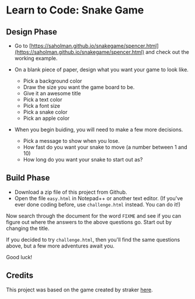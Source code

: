 # Learn to Code: Snake Game

## Design Phase

* Go to [https://saholman.github.io/snakegame/spencer.html](https://saholman.github.io/snakegame/spencer.html) and check out the working example.
* On a blank piece of paper, design what you want your game to look like.
	* Pick a background color
	* Draw the size you want the game board to be.
	* Give it an awesome title
	* Pick a text color
	* Pick a font size
	* Pick a snake color
	* Pick an apple color

* When you begin buiding, you will need to make a few more decisions.
	* Pick a message to show when you lose.
	* How fast do you want your snake to move (a number between 1 and 10)
	* How long do you want your snake to start out as?

## Build Phase
* Download a zip file of this project from Github.
* Open the file `easy.html` in Notepad++ or another text editor. (If you've ever done coding before, use `challenge.html` instead.  You can do it!)

Now search through the document for the word `FIXME` and see if you can figure out where the answers to the above questions go.  Start out by changing the title.

If you decided to try `challenge.html`, then you'll find the same questions above, but a few more adventures await you.

Good luck!

## Credits
This project was based on the game created by straker [here](https://gist.github.com/straker/ff00b4b49669ad3dec890306d348adc4).